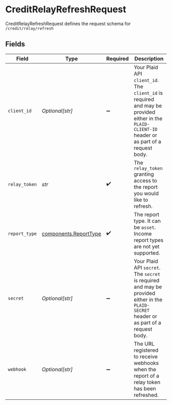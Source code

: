 # CreditRelayRefreshRequest

CreditRelayRefreshRequest defines the request schema for `/credit/relay/refresh`


## Fields

| Field                                                                                                                                            | Type                                                                                                                                             | Required                                                                                                                                         | Description                                                                                                                                      |
| ------------------------------------------------------------------------------------------------------------------------------------------------ | ------------------------------------------------------------------------------------------------------------------------------------------------ | ------------------------------------------------------------------------------------------------------------------------------------------------ | ------------------------------------------------------------------------------------------------------------------------------------------------ |
| `client_id`                                                                                                                                      | *Optional[str]*                                                                                                                                  | :heavy_minus_sign:                                                                                                                               | Your Plaid API `client_id`. The `client_id` is required and may be provided either in the `PLAID-CLIENT-ID` header or as part of a request body. |
| `relay_token`                                                                                                                                    | *str*                                                                                                                                            | :heavy_check_mark:                                                                                                                               | The `relay_token` granting access to the report you would like to refresh.                                                                       |
| `report_type`                                                                                                                                    | [components.ReportType](../../models/shared/reporttype.md)                                                                                       | :heavy_check_mark:                                                                                                                               | The report type. It can be `asset`. Income report types are not yet supported.                                                                   |
| `secret`                                                                                                                                         | *Optional[str]*                                                                                                                                  | :heavy_minus_sign:                                                                                                                               | Your Plaid API `secret`. The `secret` is required and may be provided either in the `PLAID-SECRET` header or as part of a request body.          |
| `webhook`                                                                                                                                        | *Optional[str]*                                                                                                                                  | :heavy_minus_sign:                                                                                                                               | The URL registered to receive webhooks when the report of a relay token has been refreshed.                                                      |